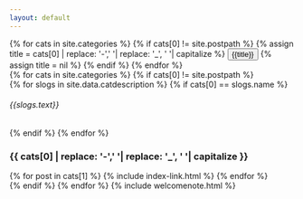 ```yaml
---
layout: default
---
```

<div class="tab">
    {% for cats in site.categories %}
    {% if cats[0] != site.postpath %}
    {% assign title = cats[0] | replace: '-',' '| replace: '_', ' '| capitalize %}
    <button class="tablinks" onclick="openTab (event, '{{cats[0]}}', 'tabcontent')">
        {{title}}
    </button>
    {% assign title = nil %}
    {% endif %}
    {% endfor %}
</div>
{% for cats in site.categories %}
{% if cats[0] != site.postpath %}
<div id="{{cats[0]}}" class="tabcontent">
  <div class="txt-center slogan">
     {% for slogs in site.data.catdescription %}
     {% if cats[0] == slogs.name %}
        <h6>{{slogs.text}}</h6>
      {% endif %}
     {% endfor %}
  </div>
  <div class="indexContainer">
  <div class="txt-center">
  <h3>{{ cats[0] | replace: '-',' '| replace: '_', ' '| capitalize }}</h3>
  </div>
  <div class="posts">
    {% for post in cats[1] %}
        {% include index-link.html %}
    {% endfor %}
  </div></div>
</div>
{% endif %}
{% endfor %}
{% include welcomenote.html %}

<br>